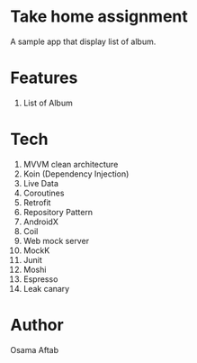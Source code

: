 # Take home assignment

A sample app that display list of album.

# Features

1. List of Album

# Tech

1. MVVM clean architecture
2. Koin (Dependency Injection)
3. Live Data
4. Coroutines
5. Retrofit
6. Repository Pattern
7. AndroidX
8. Coil
9. Web mock server
10. MockK
11. Junit
12. Moshi
13. Espresso
14. Leak canary

# Author

Osama Aftab

